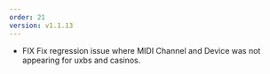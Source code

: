 ```yaml
---
order: 21
version: v1.1.13
---
```

- <span class="badge badge-pill badge-primary">FIX</span> Fix regression issue where MIDI Channel and Device was not appearing for uxbs and casinos.